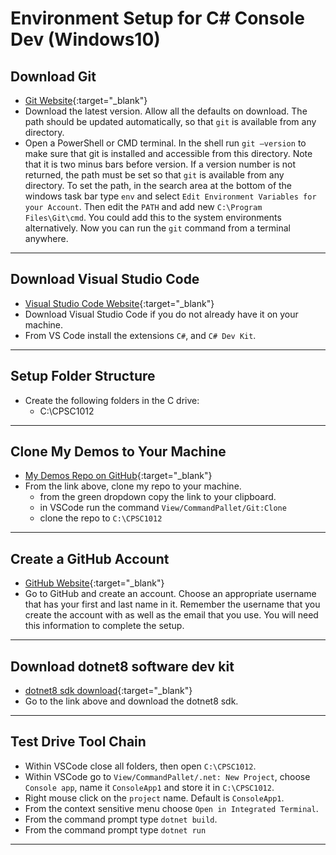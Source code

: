 # Environment Setup for C# Console Dev (Windows10)

## Download Git

- [Git Website](https://git-scm.com/){:target="_blank"}
- Download the latest version. Allow all the defaults on download. The path should be updated automatically, so that `git` is available from any directory.
- Open a PowerShell or CMD terminal. In the shell run `git –version` to make sure that git is installed and accessible from this directory. Note that it is two minus bars before version. If a version number is not returned, the path must be set so that `git` is available from any directory. To set the path, in the search area at the bottom of the windows task bar type `env` and select `Edit Environment Variables for your Account`. Then edit the `PATH` and add new `C:\Program Files\Git\cmd`. You could add this to the system environments alternatively. Now you can run the `git` command from a terminal anywhere.
  
----

## Download Visual Studio Code

- [Visual Studio Code Website](https://code.visualstudio.com){:target="_blank"}
- Download Visual Studio Code if you do not already have it on your machine.
- From VS Code install the extensions `C#`, and `C# Dev Kit`.

---

## Setup Folder Structure

- Create the following folders in the C drive:
  - C:\CPSC1012

---

## Clone My Demos to Your Machine

- [My Demos Repo on GitHub](https://github.com/RobbinLawASPdotnet/dotnet8-demos.git){:target="_blank"}
- From the link above, clone my repo to your machine.
  - from the green dropdown copy the link to your clipboard.
  - in VSCode run the command `View/CommandPallet/Git:Clone`
  - clone the repo to `C:\CPSC1012`

---

## Create a GitHub Account

- [GitHub Website](https://github.com){:target="_blank"}
- Go to GitHub and create an account. Choose an appropriate username that has your first and last name in it. Remember the username that you create the account with as well as the email that you use. You will need this information to complete the setup.

---

## Download dotnet8 software dev kit

- [dotnet8 sdk download](https://dotnet.microsoft.com/en-us/download){:target="_blank"}
- Go to the link above and download the dotnet8 sdk.

---

## Test Drive Tool Chain

- Within VSCode close all folders, then open `C:\CPSC1012`.
- Within VSCode go to `View/CommandPallet/.net: New Project`, choose `Console app`, name it `ConsoleApp1` and store it in `C:\CPSC1012`.
- Right mouse click on the `project` name. Default is `ConsoleApp1`.
- From the context sensitive menu choose `Open in Integrated Terminal`.
- From the command prompt type `dotnet build`.
- From the command prompt type `dotnet run`

---